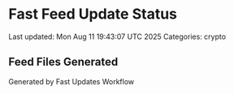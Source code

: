 # Fast Feed Update Status
Last updated: Mon Aug 11 19:43:07 UTC 2025
Categories: crypto

## Feed Files Generated

Generated by Fast Updates Workflow
